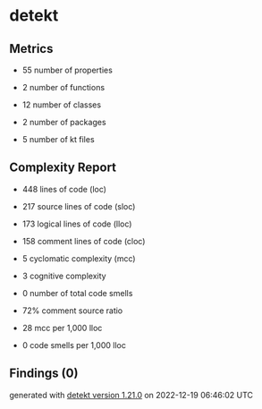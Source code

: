 # detekt

## Metrics

* 55 number of properties

* 2 number of functions

* 12 number of classes

* 2 number of packages

* 5 number of kt files

## Complexity Report

* 448 lines of code (loc)

* 217 source lines of code (sloc)

* 173 logical lines of code (lloc)

* 158 comment lines of code (cloc)

* 5 cyclomatic complexity (mcc)

* 3 cognitive complexity

* 0 number of total code smells

* 72% comment source ratio

* 28 mcc per 1,000 lloc

* 0 code smells per 1,000 lloc

## Findings (0)

generated with [detekt version 1.21.0](https://detekt.dev/) on 2022-12-19 06:46:02 UTC
